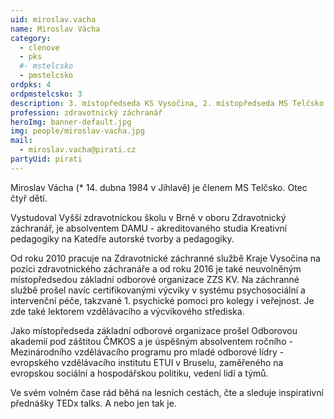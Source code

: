 ```yaml
---
uid: miroslav.vacha
name: Miroslav Vácha
category:
  - clenove
  - pks
  #- mstelcsko
  - pmstelcsko
ordpks: 4
ordpmstelcsko: 3
description: 3. místopředseda KS Vysočina, 2. místopředseda MS Telčsko
profession: zdravotnický záchranář
heroImg: banner-default.jpg
img: people/miroslav-vacha.jpg
mail:
  - miroslav.vacha@pirati.cz
partyUid: pirati
---
```


Miroslav Vácha (* 14. dubna 1984 v Jihlavě) je členem MS Telčsko. Otec čtyř dětí.

Vystudoval Vyšší zdravotnickou školu v Brně v oboru Zdravotnický záchranář, je absolventem DAMU - akreditovaného studia Kreativní pedagogiky na Katedře autorské tvorby a pedagogiky.

Od roku 2010 pracuje na Zdravotnické záchranné službě Kraje Vysočina na pozici zdravotnického záchranáře a od roku 2016 je také neuvolněným místopředsedou základní odborové organizace ZZS KV. Na záchranné službě prošel navíc certifikovanými výcviky v systému psychosociální a intervenční péče, takzvané 1. psychické pomoci pro kolegy i veřejnost. Je zde také lektorem vzdělávacího a výcvikového střediska.

Jako místopředseda základní odborové organizace prošel Odborovou akademií pod záštitou ČMKOS a je úspěšným absolventem ročního - Mezinárodního vzdělávacího programu pro mladé odborové lídry - evropského vzdělávacího institutu ETUI v Bruselu, zaměřeného na evropskou sociální a hospodářskou politiku, vedení lidí a týmů.

Ve svém volném čase rád běhá na lesních cestách, čte a sleduje inspirativní přednášky TEDx talks. A nebo jen tak je.
